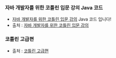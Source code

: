 ### 자바 개발자를 위한 코틀린 입문 강의 Java 코드

- [자바 개발자를 위한 코틀린 입문 강의](https://inf.run/A9p7) Java 코드 입니다!
- 출처 : [자바 개발자를 위한 코틀린 입문 강의](https://github.com/lannstark/java-to-kotlin-starter-guide)

### 코틀린 고급편
- 출처 : [코틀린 고급편](https://www.inflearn.com/course/%EC%BD%94%ED%8B%80%EB%A6%B0-%EA%B3%A0%EA%B8%89%ED%8E%B8/dashboard)